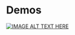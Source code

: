 # Demos


[![IMAGE ALT TEXT HERE](https://img.youtube.com/vi/fE3GyF2DXvI/0.jpg)](https://www.youtube.com/watch?v=fE3GyF2DXvI&list=PLjO8tEHBfz4Evun2AeLdJ1WoMR-dnf8f7)
